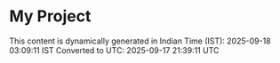 # My Project

This content is dynamically generated in Indian Time (IST): 2025-09-18 03:09:11 IST
Converted to UTC: 2025-09-17 21:39:11 UTC
